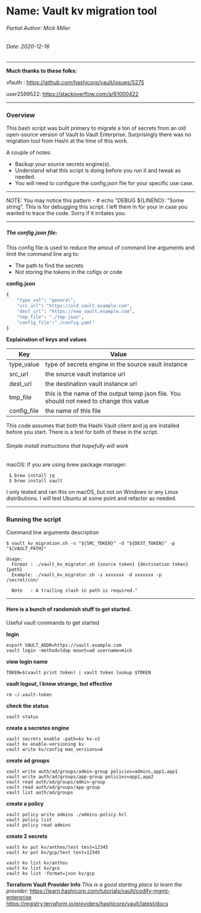 # Name: Vault kv migration tool
###### Partial Author: Mick Miller
###### Date: 2020-12-16

---
**Much thanks to these folks:**

vfauth     : https://github.com/hashicorp/vault/issues/5275

user2599522: https://stackoverflow.com/a/61000422

---

### Overview
This bash script was built primary to migrate a ton of secrets from an old open-source version of Vault to Vault Enterprise.  Surprisingly there was no migration tool from Hashi at the time of this work.


A couple of notes: 
- Backup your source secrets engine(s). 
- Understand what this script is doing before you run it and tweak as needed.
- You will need to configure the config.json file for your specific use case.

---

NOTE:
You may notice this pattern - # echo "DEBUG ${LINENO}: "Some string".  This is for debugging this script.  I left them in for your in case you wanted to trace the code.  Sorry if it irritates you.

---

##### The config.json file:
This config file is used to reduce the amout of command line arguments and limit the command line arg to:
- The path to find the secrets
- Not storing the tokens in the cofigs or code

**config.json**
```sh
{ 
    "type_val": "general",
    "src_url": "https://old_vault.example.com",
    "dest_url": "https://new_vault.example.com",
    "tmp_file": "./tmp.json",
    "config_file":"./config.yaml"
}
```
**Explaination of keys and values**

| Key | Value |
| --- | ----- |
| type_value | type of secrets engine in the source vault instance |
| src_url | the source vault instance url |
| dest_url | the destination vault instance url |
| tmp_file | this is the name of the output temp json file. You should not need to change this value|
| config_file | the name of this file |


This code assumes that both the Hashi Vault client and jq are installed before you start.  There is a test for both of these in the script.

###### Simple install instructions that hopefully will work
macOS: If you are using brew package manager:
```
 $ brew install jq
 $ brew install vault
```
I only tested and ran this on macOS, but not on Windows or any Linux distributions. I will test Ubuntu at some point and refactor as needed.

---
### Running the script

Command line arguments description

```
$ vault_kv_migration.sh -s "${SRC_TOKEN}" -d "${DEST_TOKEN}" -p "${VAULT_PATH}"

Usage:
  Format : ./vault_kv_migrator.sh {source token} {destination token} {path}
  Example: ./vault_kv_migrator.sh -s xxxxxxx -d xxxxxxx -p /secret/cnn/
  
  Note   : A trailing slash in path is required."
```  

---

#### Here is a bunch of randomish stuff to get started.

Useful vault commands to get started

**login**
```
export VAULT_ADDR=https://vault.example.com
vault login -method=ldap mount=ad username=mick
```

**view login name**
```
TOKEN=$(vault print token) | vault token lookup $TOKEN
```

**vault logout, I know strange, but effective**
```
rm ~/.vault-token
```

**check the status**
```
vault status
```

**create a secretes engine**
```
vault secrets enable -path=kv kv-v2
vault kv enable-versioning kv
vault write kv/config max_versions=4
```

**create ad groups**
```
vault write auth/ad/groups/admin-group policies=admins,app1,app1
vault write auth/ad/groups/app-group policies=app1,app2
vault read auth/ad/groups/admin-group
vault read auth/ad/groups/app-group
vault list auth/ad/groups
```

**create a policy**
```
vault policy write admins ./admins-policy.hcl
vault policy list
vault policy read admins
```

**create 2 secrets**
```
vault kv put kv/anthos/test test=12345
vault kv put kv/gcp/test test=12345

vault kv list kv/anthos
vault kv list kv/gco
vault kv list -format=json kv/gcp
```

**Terraform Vault Provider Info**
*This is a good starting place to learn the provider:*
https://learn.hashicorp.com/tutorials/vault/codify-mgmt-enterprise
https://registry.terraform.io/providers/hashicorp/vault/latest/docs